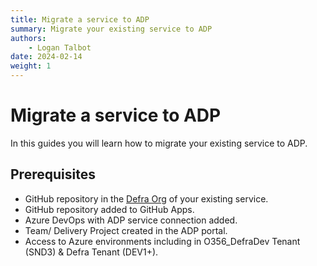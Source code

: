 ```yaml
---
title: Migrate a service to ADP
summary: Migrate your existing service to ADP
authors:
    - Logan Talbot
date: 2024-02-14
weight: 1
---
```

# Migrate a service to ADP

In this guides you will learn how to migrate your existing service to ADP.

## Prerequisites

- GitHub repository in the [Defra Org](https://github.com/defra) of your existing service.
- GitHub repository added to GitHub Apps.
- Azure DevOps with ADP service connection added.
- Team/ Delivery Project created in the ADP portal.
- Access to Azure environments including in O356_DefraDev Tenant (SND3) & Defra Tenant (DEV1+).
